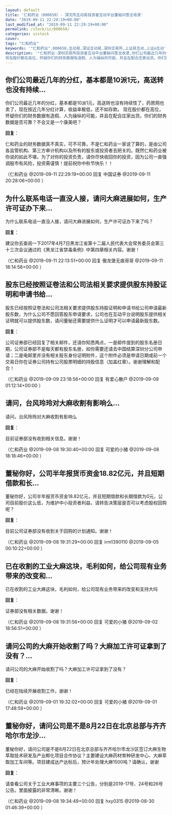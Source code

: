 ```yaml
---
layout: default
title: '仁和药业（000650）- 深交所互动易投资者互动平台董秘问答全收录'
date: "2019-09-11 22:29:19+00:00"
last_modified_at: "2019-09-11 22:29:19+00:00"
permalink: /stock/sz/000650/
categories: szstock
cover: 
tags: "仁和药业"
keywords: '"仁和药业",000650,互动易,深证互动易,深圳交易所,上证易互动,上证e互动'
description: '"仁和药业-深圳交易所投资者互动平台董秘问答全收录,你们公司最近几年的分红，基本都是10派1元，高送转也没有持续性了，药房网也卖了，现在按近几年分红计算，收益率极低，还不如存款。
现在股价都在高位，怀疑你们的财务数据有造假、人为操纵的可能，并且在配合庄家出货。你们的财务数据是否可靠？不会又是一个康美吧？"'
---
```


## 你们公司最近几年的分红，基本都是10派1元，高送转也没有持续...

你们公司最近几年的分红，基本都是10派1元，高送转也没有持续性了，药房网也卖了，现在按近几年分红计算，收益率极低，还不如存款。
现在股价都在高位，怀疑你们的财务数据有造假、人为操纵的可能，并且在配合庄家出货。你们的财务数据是否可靠？不会又是一个康美吧？

**回复**：

仁和药业的财务数据真不真实，可不可靠，不是仁和药业一家说了算的，是由公司各监管机构、第三方审计机构以及所有的股东或投资者去把关的。既然仁和药业被你说的如此不堪，为了对你的投资负责，请你尽快收回你的投资，因为公司一直强调股市有风险，投资需谨慎！提前祝你中秋节快乐！！ 

（仁和药业  @2019-09-11 22:29:19+00:00 回复 中国证券  @2019-09-11 20:28:06+00:00 ）

## 为什么联系电话一直没人接，请问大麻进展如何，生产许可证办下来...

为什么联系电话一直没人接，请问大麻进展如何，生产许可证办下来了吗？

**回复**：

建议你去查阅一下2017年4月7日黑龙江省第十二届人民代表大会常务委员会第三十三次会议通过的《黑龙江省禁毒条例》中第四章相关内容。谢谢！ 

（仁和药业  @2019-09-11 22:13:51+00:00 回复 傲龙堡无痕哥哥  @2019-09-11 18:14:58+00:00 ）

## 股东已经按照证卷法和公司法相关要求提供股东持股证明和申请书给...

股东已经按照证卷法和公司法相关要求提供股东持股证明和申请书给公司申请最新股东数，为什么公司不愿回答股东申请要求，公司也在互动平台说明股东提供相关证明就可以提供股东数，请问董秘还需要提供什么证明才可以申请最新股东数。

**回复**：

公司证券部已经回复了相关邮件，还请你知悉两点，一是邮件提到的股东名册日期，公司证券部不是每天都有股东名册，如你需要还请去中国结算深圳分公司申请；二是电邮里并没有相关股东身份证明附件，这个附件必须是申请日期或前一个交易日你在证券公司持有公司股票明细的持股信息（加盖红章）。谢谢理解和配合！ 

（仁和药业  @2019-09-09 23:18:56+00:00 回复 有爱心散户  @2019-09-09 01:12:14+00:00 ）

## 请问，台风玲玲对大麻收割有影响么...

请问，台风玲玲对大麻收割有影响么

**回复**：

目前证券部没有收到相关信息。谢谢！ 

（仁和药业  @2019-09-08 19:30:40+00:00 回复 可爱的小猪  @2019-09-08 18:18:46+00:00 ）

## 董秘你好，公司半年报货币资金18.82亿元，并且短期借款和长...

董秘你好，公司半年报货币资金18.82亿元，并且短期借款和长期借款为0元，公司目前股价这么低，为维护中小投资者利益，请转告决策层是否可以考虑股权回购呢？

**回复**：

目前公司证券部没有收到关于回购的计划通知。谢谢！ 

（仁和药业  @2019-09-08 19:31:29+00:00 回复 irm1390110  @2019-09-05 00:10:22+00:00 ）

## 已在收割的工业大麻这块，毛利如何，给公司现有业务带来的改变和...

已在收割的工业大麻这块，毛利如何，给公司现有业务带来的改变和支持大吗

**回复**：

证券部没有相关数据。谢谢！ 

（仁和药业  @2019-09-08 19:31:56+00:00 回复 可爱的小猪  @2019-09-02 18:56:51+00:00 ）

## 请问公司的大麻开始收割了吗？大麻加工许可证拿到了没有？...

请问公司的大麻开始收割了吗？大麻加工许可证拿到了没有？

**回复**：

已经在陆续开展收割工作，谢谢！ 

（仁和药业  @2019-09-01 19:32:02+00:00 回复 可爱的小猪  @2019-09-01 17:48:59+00:00 ）

## 董秘你好，请问公司是不是8月22日在北京总部与齐齐哈尔市龙沙...

董秘你好，请问公司是不是8月22日在北京总部与齐齐哈尔市龙沙区签订大麻生物萃取技术研发及产业孵化项目合作协议？主要建设大麻药材育种研发中心、大麻萃取加工车间等。项目建成达产达标后，预计年处理大麻1500吨？请确认，谢谢

**回复**：

请查看公司关于工业大麻事项的主要三个公告，分别是2019-17号、24号和26号公告。里面披露的非常清晰。谢谢！ 

（仁和药业  @2019-09-08 19:34:49+00:00 回复 hxy0315  @2019-08-30 01:46:39+00:00 ）


